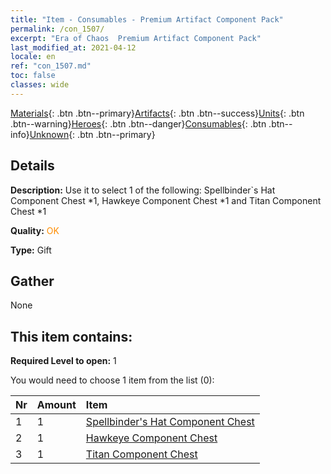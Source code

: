```yaml
---
title: "Item - Consumables - Premium Artifact Component Pack"
permalink: /con_1507/
excerpt: "Era of Chaos  Premium Artifact Component Pack"
last_modified_at: 2021-04-12
locale: en
ref: "con_1507.md"
toc: false
classes: wide
---
```

 [Materials](/Items/){: .btn .btn--primary}[Artifacts](/Items/Artifacts/){: .btn .btn--success}[Units](/Items/Units/){: .btn .btn--warning}[Heroes](/Items/Heroes/){: .btn .btn--danger}[Consumables](/Items/Consumables/){: .btn .btn--info}[Unknown](/Items/Unknown/){: .btn .btn--primary}

## Details
 **Description:** Use it to select 1 of the following: Spellbinder`s Hat Component Chest *1, Hawkeye Component Chest *1 and Titan Component Chest *1

 **Quality:** <span style="color: #FF8C00">OK</span>

 **Type:** Gift

## Gather

  None

## This item contains:

 **Required Level to open:** 1

 You would need to choose 1 item from the list (0):

  | Nr | Amount |     Item    |
  |:---|:-------|:------------|
  | 1 | 1 | [Spellbinder's Hat Component Chest](/Items/con_1359/) | 
  | 2 | 1 | [Hawkeye Component Chest](/Items/con_1349/) | 
  | 3 | 1 | [Titan Component Chest](/Items/con_1343/) | 
